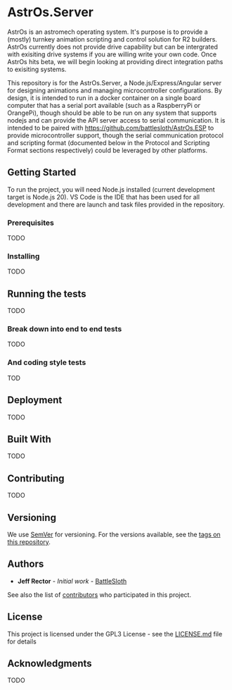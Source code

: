 # AstrOs.Server

AstrOs is an astromech operating system. It's purpose is to provide a (mostly) turnkey animation scripting and control solution for R2 builders. AstrOs currently does not provide drive capability but can be intergrated with exisiting drive systems if you are willing write your own code. Once AstrOs hits beta, we will begin looking at providing direct integration paths to exisiting systems.

This repository is for the AstrOs.Server, a Node.js/Express/Angular server for designing animations and managing microcontroller configurations. By design, it is intended to run in a docker container on a single board computer that has a serial port available (such as a RaspberryPi or OrangePi), though should be able to be run on any system that supports nodejs and can provide the API server access to serial communication. It is intended to be paired with https://github.com/battlesloth/AstrOs.ESP to provide microcontroller support, though the serial communication protocol and scripting format (documented below in the Protocol and Scripting Format sections respectively) could be leveraged by other platforms.

## Getting Started

To run the project, you will need Node.js installed (current development target is Node.js 20). VS Code is the IDE that has been used for all development and there are launch and task files provided in the repository.

### Prerequisites

TODO

### Installing

TODO

## Running the tests

TODO

### Break down into end to end tests

TODO

### And coding style tests

TOD

## Deployment

TODO

## Built With

TODO

## Contributing

TODO

## Versioning

We use [SemVer](http://semver.org/) for versioning. For the versions available, see the [tags on this repository](https://github.com/your/project/tags).

## Authors

- **Jeff Rector** - _Initial work_ - [BattleSloth](https://github.com/BattleSloth)

See also the list of [contributors](https://github.com/your/project/contributors) who participated in this project.

## License

This project is licensed under the GPL3 License - see the [LICENSE.md](LICENSE.md) file for details

## Acknowledgments

TODO
